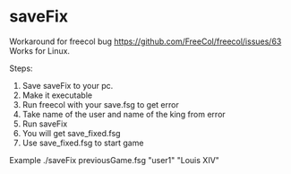 # saveFix
Workaround for freecol bug https://github.com/FreeCol/freecol/issues/63
Works for Linux.

Steps:
1. Save saveFix to your pc.
2. Make it executable
3. Run freecol with your save.fsg to get error
4. Take name of the user and name of the king from error
5. Run saveFix 
6. You will get save_fixed.fsg
7. Use save_fixed.fsg to start game

Example
./saveFix previousGame.fsg "user1" "Louis XIV"
